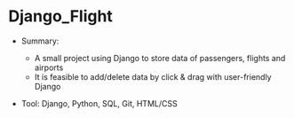# Django_Flight

- Summary: 
   - A small project using Django to store data of passengers, flights and airports
   - It is feasible to add/delete data by click & drag with user-friendly Django
 
- Tool: Django, Python, SQL, Git, HTML/CSS
